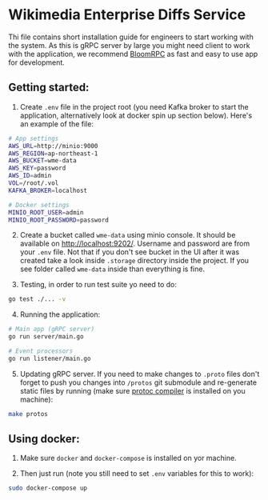 # Wikimedia Enterprise Diffs Service

Thi file contains short installation guide for engineers to start working with the system. As this is gRPC server by large you might need client to work with the application, we recommend [BloomRPC](https://github.com/uw-labs/bloomrpc) as fast and easy to use app for development.

## Getting started:
1. Create `.env` file in the project root (you need Kafka broker to start the application, alternatively look at docker spin up section below). Here's an example of the file:

```bash
# App settings
AWS_URL=http://minio:9000
AWS_REGION=ap-northeast-1
AWS_BUCKET=wme-data
AWS_KEY=password
AWS_ID=admin
VOL=/root/.vol
KAFKA_BROKER=localhost

# Docker settings
MINIO_ROOT_USER=admin
MINIO_ROOT_PASSWORD=password
```
2. Create a bucket called `wme-data` using minio console. It should be available on [http://localhost:9202/](http://localhost:9202/). Username and password are from your `.env` file. Not that if you don't see bucket in the UI after it was created take a look inside `.storage` directory inside the project. If you see folder called `wme-data` inside than everything is fine.

3. Testing, in order to run test suite yo need to do:
```bash
go test ./... -v
```

4. Running the application:
```bash
# Main app (gRPC server)
go run server/main.go
```

```bash
# Event processors
go run listener/main.go
```

5. Updating gRPC server. If you need to make changes to `.proto` files don't forget to push you changes into `/protos` git submodule and re-generate static files by running (make sure [protoc compiler](https://grpc.io/docs/protoc-installation/) is installed on you machine):
```bash
make protos
```

## Using docker: 

1. Make sure `docker` and `docker-compose` is installed on yor machine.

2. Then just run (note you still need to set `.env` variables for this to work):
```bash
sudo docker-compose up
```
